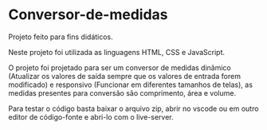 # Conversor-de-medidas

Projeto feito para fins didáticos.

Neste projeto foi utilizada as linguagens HTML, CSS e JavaScript.

O projeto foi projetado para ser um conversor de medidas dinâmico (Atualizar os valores de saída sempre que os valores de entrada forem modificado) e responsivo (Funcionar em diferentes tamanhos de telas), as medidas presentes para conversão são comprimento, área e volume.

Para testar o código basta baixar o arquivo zip, abrir no vscode ou em outro editor de código-fonte e abri-lo com o live-server.